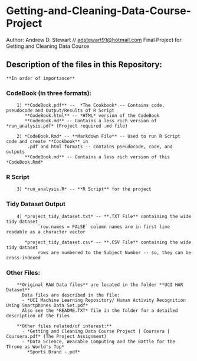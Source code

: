 # Getting-and-Cleaning-Data-Course-Project
Author:  Andrew D. Stewart // adstewart91@hotmail.com
Final Project for Getting and Cleaning Data Course

## Description of the files in this Repository:
    **In order of importance**
    
###    CodeBook (in three formats):
        1) **CodeBook.pdf** --  *The Cookbook* -- Contains code, pseudocode and Output/Results of R Script
           **CodeBook.html** -- *HTML* version of the CodeBook
           **CodeBook.md** -- Contains a less rich version of *run_analysis.pdf* (Project required .md file)
                
        2) *CodeBook.Rmd* -- **Markdown File** -- Used to run R Script code and create **Cookbook** in
            .pdf and html formats -- contains pseudocode, code, and outputs
           **CodeBook.md** -- Contains a less rich version of this *CodeBook.Rmd*

###     R Script        
        3) *run_analysis.R* -- **R Script** for the project

###     Tidy Dataset Output
        4) *project_tidy_dataset.txt* -- **.TXT File** containing the wide tidy dataset
                `row.names = FALSE` column names are in first line readable as a character vector
                
           *project_tidy_dataset.csv* -- **.CSV File** containing the wide tidy dataset
                rows are numbered to the Subject Number -- so, they can be cross-indexed
        
###     Other Files:        
        **Original RAW Data files** are located in the folder **UCI HAR Dataset**
          Data files are described in the file:
          - *UCI Machine Learning Repository/ Human Activity Recognition Using Smartphones Data Set.pdf*
          Also see the *README.TXT* file in the folder for a detailed description of the files
     
        **Other files related/of interest:**
          - *Getting and Cleaning Data Course Project | Coursera | Coursera.pdf* (The Project Assignment) 
          - *Data Science, Wearable Computing and the Battle for the Throne as World's Top* 
            *Sports Brand -.pdf*
        